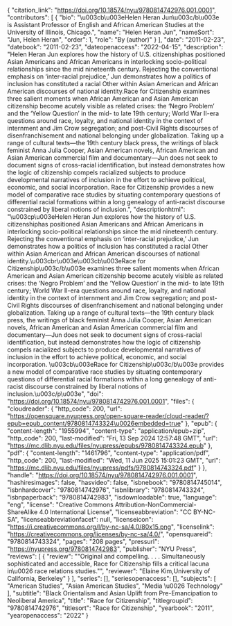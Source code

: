 {
   "citation_link": "https://doi.org/10.18574/nyu/9780814742976.001.0001",
   "contributors": [
     {
       "bio": "\u003cb\u003eHelen Heran Jun\u003c/b\u003e is Assistant Professor of English and African American Studies at the University of Illinois, Chicago.",
       "name": "Helen Heran Jun",
       "nameSort": "Jun, Helen Heran",
       "order": 1,
       "role": "By (author)"
     }
   ],
   "date": "2011-02-23",
   "datebook": "2011-02-23",
   "dateopenaccess": "2022-04-15",
   "description": "Helen Heran Jun explores how the history of U.S. citizenshiphas positioned Asian Americans and African Americans in interlocking socio-political relationships since the mid nineteenth century. Rejecting the conventional emphasis on ‘inter-racial prejudice,’ Jun demonstrates how a politics of inclusion has constituted a racial Other within Asian American and African American discourses of national identity.Race for Citizenship examines three salient moments when African American and Asian American citizenship become acutely visible as related crises: the ‘Negro Problem’ and the ‘Yellow Question’ in the mid- to late 19th century; World War II-era questions around race, loyalty, and national identity in the context of internment and Jim Crow segregation; and post-Civil Rights discourses of disenfranchisement and national belonging under globalization. Taking up a range of cultural texts—the 19th century black press, the writings of black feminist Anna Julia Cooper, Asian American novels, African American and Asian American commercial film and documentary—Jun does not seek to document signs of cross-racial identification, but instead demonstrates how the logic of citizenship compels racialized subjects to produce developmental narratives of inclusion in the effort to achieve political, economic, and social incorporation. Race for Citizenship provides a new model of comparative race studies by situating contemporary questions of differential racial formations within a long genealogy of anti-racist discourse constrained by liberal notions of inclusion.",
   "descriptionhtml": "\u003cp\u003eHelen Heran Jun explores how the history of U.S. citizenshiphas positioned Asian Americans and African Americans in interlocking socio-political relationships since the mid nineteenth century. Rejecting the conventional emphasis on ‘inter-racial prejudice,’ Jun demonstrates how a politics of inclusion has constituted a racial Other within Asian American and African American discourses of national identity.\u003cbr\u003e\u003cb\u003eRace for Citizenship\u003c/b\u003e examines three salient moments when African American and Asian American citizenship become acutely visible as related crises: the ‘Negro Problem’ and the ‘Yellow Question’ in the mid- to late 19th century; World War II-era questions around race, loyalty, and national identity in the context of internment and Jim Crow segregation; and post-Civil Rights discourses of disenfranchisement and national belonging under globalization. Taking up a range of cultural texts—the 19th century black press, the writings of black feminist Anna Julia Cooper, Asian American novels, African American and Asian American commercial film and documentary—Jun does not seek to document signs of cross-racial identification, but instead demonstrates how the logic of citizenship compels racialized subjects to produce developmental narratives of inclusion in the effort to achieve political, economic, and social incorporation. \u003cb\u003eRace for Citizenship\u003c/b\u003e provides a new model of comparative race studies by situating contemporary questions of differential racial formations within a long genealogy of anti-racist discourse constrained by liberal notions of inclusion.\u003c/p\u003e",
   "doi": "https://doi.org/10.18574/nyu/9780814742976.001.0001",
   "files": {
     "cloudreader": {
       "http_code": 200,
       "url": "https://opensquare.nyupress.org/open-square-reader/cloud-reader/?epub=epub_content/9780814743324\u0026embedded=true"
     },
     "epub": {
       "content-length": "1955994",
       "content-type": "application/epub+zip",
       "http_code": 200,
       "last-modified": "Fri, 13 Sep 2024 12:57:48 GMT",
       "url": "https://mc.dlib.nyu.edu/files/nyupress/epubs/9780814743324.epub"
     },
     "pdf": {
       "content-length": "1461796",
       "content-type": "application/pdf",
       "http_code": 200,
       "last-modified": "Wed, 11 Jun 2025 15:01:23 GMT",
       "url": "https://mc.dlib.nyu.edu/files/nyupress/pdfs/9780814743324.pdf"
     }
   },
   "handle": "https://doi.org/10.18574/nyu/9780814742976.001.0001",
   "hashiresimages": false,
   "hasvideo": false,
   "isbnebook": "9780814745014",
   "isbnhardcover": "9780814742976",
   "isbnlibrary": "9780814743324",
   "isbnpaperback": "9780814742983",
   "isdownloadable": true,
   "language": "eng",
   "license": "Creative Commons Attribution-NonCommercial-ShareAlike 4.0 International License",
   "licenseabbreviation": "CC BY-NC-SA",
   "licenseabbreviationfacet": null,
   "licenseicon": "https://i.creativecommons.org/l/by-nc-sa/4.0/80x15.png",
   "licenselink": "https://creativecommons.org/licenses/by-nc-sa/4.0/",
   "opensquareid": "9780814743324",
   "pages": "208 pages",
   "pressurl": "https://nyupress.org/9780814742983",
   "publisher": "NYU Press",
   "reviews": [
     {
       "review": "\"Original and compelling. . . . Simultaneously sophisticated and accessible, Race for Citizenship fills a critical lacuna in\u0026 race relations studies.\"",
       "reviewer": "Elaine Kim,University of California, Berkeley"
     }
   ],
   "series": [],
   "seriesopenaccess": [],
   "subjects": [
     "American Studies",
     "Asian American Studies",
     "Media \u0026 Technology"
   ],
   "subtitle": "Black Orientalism and Asian Uplift from Pre-Emancipation to Neoliberal America",
   "title": "Race for Citizenship",
   "titlegroupid": "9780814742976",
   "titlesort": "Race for Citizenship",
   "yearbook": "2011",
   "yearopenaccess": "2022"
 }
